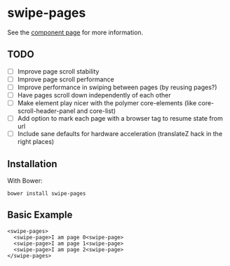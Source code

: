 swipe-pages
================

See the [component page](http://TheSeamau5.github.io/swipe-pages) for more information.


## TODO

- [ ] Improve page scroll stability
- [ ] Improve page scroll performance
- [ ] Improve performance in swiping between pages (by reusing pages?)
- [ ] Have pages scroll down independently of each other
- [ ] Make element play nicer with the polymer core-elements (like core-scroll-header-panel and core-list)
- [ ] Add option to mark each page with a browser tag to resume state from url
- [ ] Include sane defaults for hardware acceleration (translateZ hack in the right places)

## Installation
With Bower:

    bower install swipe-pages

## Basic Example

    <swipe-pages>
      <swipe-page>I am page 0<swipe-page>
      <swipe-page>I am page 1<swipe-page>
      <swipe-page>I am page 2<swipe-page>
    </swipe-pages>

    
